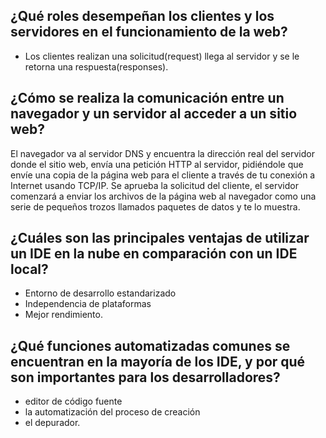 ## ¿Qué roles desempeñan los clientes y los servidores en el funcionamiento de la web?

- Los clientes realizan una solicitud(request) llega al servidor y se le retorna una respuesta(responses).

## ¿Cómo se realiza la comunicación entre un navegador y un servidor al acceder a un sitio web?

El navegador va al servidor DNS y encuentra la dirección real del servidor donde el sitio web, envía una petición HTTP al servidor, pidiéndole que envíe una copia de la página web para el cliente a través de tu conexión a Internet usando TCP/IP. Se aprueba la solicitud del cliente, el servidor comenzará a enviar los archivos de la página web al navegador como una serie de pequeños trozos llamados paquetes de datos y te lo muestra.

## ¿Cuáles son las principales ventajas de utilizar un IDE en la nube en comparación con un IDE local?

- Entorno de desarrollo estandarizado
- Independencia de plataformas
- Mejor rendimiento.

## ¿Qué funciones automatizadas comunes se encuentran en la mayoría de los IDE, y por qué son importantes para los desarrolladores?

- editor de código fuente
- la automatización del proceso de creación
- el depurador.
